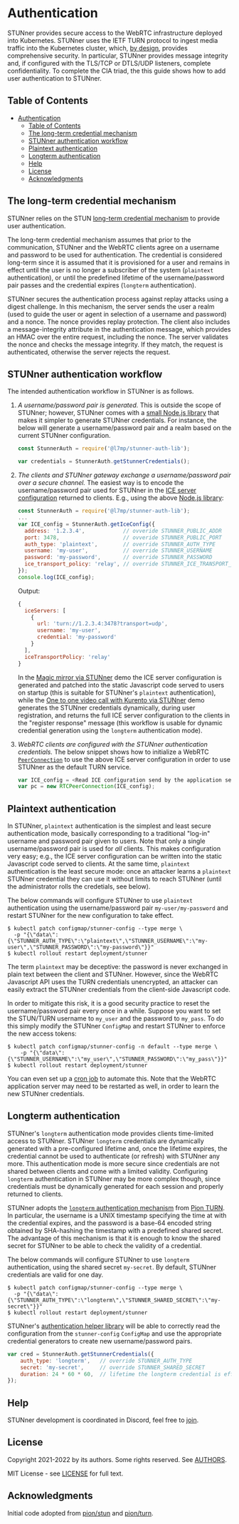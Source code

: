 # Authentication

STUNner provides secure access to the WebRTC infrastructure deployed into Kubernetes. STUNner uses
the IETF TURN protocol to ingest media traffic into the Kubernetes cluster, which, [by
design](https://datatracker.ietf.org/doc/html/rfc5766#section-17), provides comprehensive
security. In particular, STUNner provides message integrity and, if configured with the TLS/TCP or
DTLS/UDP listeners, complete confidentiality. To complete the CIA triad, the this guide shows how
to add user authentication to STUNner.

## Table of Contents
- [Authentication](#authentication)
  - [Table of Contents](#table-of-contents)
  - [The long-term credential mechanism](#the-long-term-credential-mechanism)
  - [STUNner authentication workflow](#stunner-authentication-workflow)
  - [Plaintext authentication](#plaintext-authentication)
  - [Longterm authentication](#longterm-authentication)
  - [Help](#help)
  - [License](#license)
  - [Acknowledgments](#acknowledgments)

## The long-term credential mechanism

STUNner relies on the STUN [long-term credential
mechanism](https://www.rfc-editor.org/rfc/rfc8489.html#page-26) to provide user authentication.

The long-term credential mechanism assumes that prior to the communication, STUNner and the WebRTC
clients agree on a username and password to be used for authentication.  The credential is
considered long-term since it is assumed that it is provisioned for a user and remains in effect
until the user is no longer a subscriber of the system (`plaintext` authentication), or until the
predefined lifetime of the username/password pair passes and the credential expires (`longterm`
authentication).

STUNner secures the authentication process against replay attacks using a digest challenge.  In
this mechanism, the server sends the user a realm (used to guide the user or agent in selection of
a username and password) and a nonce.  The nonce provides replay protection.  The client also
includes a message-integrity attribute in the authentication message, which provides an HMAC over
the entire request, including the nonce.  The server validates the nonce and checks the message
integrity.  If they match, the request is authenticated, otherwise the server rejects the request.

## STUNner authentication workflow

The intended authentication workflow in STUNner is as follows.

1. *A username/password pair is generated.* This is outside the scope of STUNner; however, STUNner
   comes with a [small Node.js library](https://www.npmjs.com/package/@l7mp/stunner-auth-lib) that
   makes it simpler to generate STUNner credentials. For instance, the below will generate a
   username/password pair and a realm based on the current STUNner configuration.
   ```javascript
   const StunnerAuth = require('@l7mp/stunner-auth-lib');

   var credentials = StunnerAuth.getStunnerCredentials();
   ```
2. *The clients and STUNner gateway exchange a username/password pair over a secure channel.* The
   easiest way is to encode the username/password pair used for STUNner in the [ICE
   server configuration](https://developer.mozilla.org/en-US/docs/Web/API/RTCIceServer) returned to
   clients. E.g., using the above [Node.js
   library](https://www.npmjs.com/package/@l7mp/stunner-auth-lib):
   ```javascript
   const StunnerAuth = require('@l7mp/stunner-auth-lib');
   ...
   var ICE_config = StunnerAuth.getIceConfig({
     address: '1.2.3.4',            // ovveride STUNNER_PUBLIC_ADDR
     port: 3478,                    // ovveride STUNNER_PUBLIC_PORT
     auth_type: 'plaintext',        // override STUNNER_AUTH_TYPE
     username: 'my-user',           // override STUNNER_USERNAME
     password: 'my-password',       // override STUNNER_PASSWORD
     ice_transport_policy: 'relay', // override STUNNER_ICE_TRANSPORT_POLICY
   });
   console.log(ICE_config);
   ```
   Output:
   ```javascript
   {
     iceServers: [
       {
         url: 'turn://1.2.3.4:3478?transport=udp',
         username: 'my-user',
         credential: 'my-password'
       }
     ],
     iceTransportPolicy: 'relay'
   }
   ```

   In the [Magic mirror via STUNner](../examples/kurento-magic-mirror/README.md) demo the ICE server
   configuration is generated and patched into the static Javascript code served to users on
   startup (this is suitable for STUNner's `plaintext` authentication), while the [One to one video
   call with Kurento via STUNner](examples/kurento-one2one-call) demo generates the STUNner
   credentials dynamically, during user registration, and returns the full ICE server configuration
   to the clients in the "register response" message (this workflow is usable for dynamic
   credential generation using the `longterm` authentication mode).
3. *WebRTC clients are configured with the STUNner authentication credentials.* The below snippet
   shows how to initialize a WebRTC
   [`PeerConnection`](https://developer.mozilla.org/en-US/docs/Web/API/RTCPeerConnection/RTCPeerConnection)
   to use the above ICE server configuration in order to use STUNner as the default TURN service.
   ```javascript
   var ICE_config = <Read ICE configuration send by the application server>
   var pc = new RTCPeerConnection(ICE_config);
   ```

## Plaintext authentication

In STUNner, `plaintext` authentication is the simplest and least secure authentication mode,
basically corresponding to a traditional "log-in" username and password pair given to users. Note
that only a single username/password pair is used for *all* clients. This makes configuration very
easy; e.g., the ICE server configuration can be written into the static Javascript code served to
clients. At the same time, `plaintext` authentication is the least secure mode: once an attacker
learns a `plaintext` STUNner credential they can use it without limits to reach STUNner (until the
administrator rolls the credetials, see below).

The below commands will configure STUNner to use `plaintext` authentication using the
username/password pair `my-user/my-password` and restart STUNner for the new configuration to take
effect.

```console
$ kubectl patch configmap/stunner-config --type merge \
  -p "{\"data\":{\"STUNNER_AUTH_TYPE\":\"plaintext\",\"STUNNER_USERNAME\":\"my-user\",\"STUNNER_PASSWORD\":\"my-password\"}}"
$ kubectl rollout restart deployment/stunner
```

The term `plaintext` may be deceptive: the password is never exchanged in plain text between the
client and STUNner. However, since the WebRTC Javascript API uses the TURN credentials unencrypted,
an attacker can easily extract the STUNner credentials from the client-side Javascript code.

In order to mitigate this risk, it is a good security practice to reset the username/password pair
every once in a while.  Suppose you want to set the STUN/TURN username to `my_user` and the
password to `my_pass`. To do this simply modify the STUNner `ConfigMap` and restart STUNner to
enforce the new access tokens:

```console
$ kubectl patch configmap/stunner-config -n default --type merge \
    -p "{\"data\":{\"STUNNER_USERNAME\":\"my_user\",\"STUNNER_PASSWORD\":\"my_pass\"}}"
$ kubectl rollout restart deployment/stunner
```

You can even set up a [cron
job](https://kubernetes.io/docs/concepts/workloads/controllers/cron-jobs) to automate this. Note
that the WebRTC application server may need to be restarted as well, in order to learn the new
STUNner credentials.

## Longterm authentication

STUNner's `longterm` authentication mode provides clients time-limited access to STUNner.  STUNner
`longterm` credentials are dynamically generated with a pre-configured lifetime and, once the
lifetime expires, the credential cannot be used to authenticate (or refresh) with STUNner any
more. This authentication mode is more secure since credentials are not shared between clients and
come with a limited validity. Configuring `longterm` authentication in STUNner may be more complex
though, since credentials must be dynamically generated for each session and properly
returned to clients.

STUNner adopts the [`longterm` authentication
mechanism](https://pkg.go.dev/github.com/pion/turn/v2#GenerateLongTermCredentials) from [Pion
TURN](https://pkg.go.dev/github.com/pion/turn/v2). In particular, the username is a UNIX timestamp
specifying the time at with the credential expires, and the password is a base-64 encoded string
obtained by SHA-hashing the timestamp with a predefined shared secret. The advantage of this
mechanism is that it is enough to know the shared secret for STUNner to be able to check the
validity of a credential.

The below commands will configure STUNner to use `longterm` authentication, using the shared secret
`my-secret`. By default, STUNner credentials are valid for one day.

```console
$ kubectl patch configmap/stunner-config --type merge \
  -p "{\"data\":{\"STUNNER_AUTH_TYPE\":\"longterm\",\"STUNNER_SHARED_SECRET\":\"my-secret\"}}"
$ kubectl rollout restart deployment/stunner
```

STUNner's [authentication helper library](https://www.npmjs.com/package/@l7mp/stunner-auth-lib)
will be able to correctly read the configuration from the `stunner-config` `ConfigMap` and use the
appropriate credential generators to create new username/password pairs.
```javascript
var cred = StunnerAuth.getStunnerCredentials({
    auth_type: 'longterm',   // override STUNNER_AUTH_TYPE
    secret: 'my-secret',     // override STUNNER_SHARED_SECRET
    duration: 24 * 60 * 60,  // lifetime the longterm credential is effective
});
```

## Help

STUNner development is coordinated in Discord, feel free to [join](https://discord.gg/DyPgEsbwzc).

## License

Copyright 2021-2022 by its authors. Some rights reserved. See [AUTHORS](../AUTHORS).

MIT License - see [LICENSE](../LICENSE) for full text.

## Acknowledgments

Initial code adopted from [pion/stun](https://github.com/pion/stun) and
[pion/turn](https://github.com/pion/turn).

